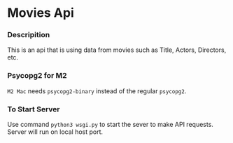 # Movies Api

### Descripition

This is an api that is using data from movies such as Title, Actors, Directors, etc.

### Psycopg2 for M2

`M2 Mac` needs `psycopg2-binary` instead of the regular `psycopg2`.

### To Start Server
Use command `python3 wsgi.py` to start the sever to make API requests. Server will run on local host port.